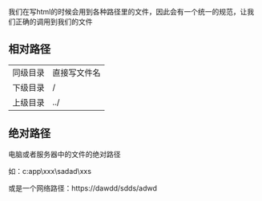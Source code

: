 <Highlight color='blue'>我们在写html的时候会用到各种路径里的文件，因此会有一个统一的规范，让我们正确的调用到我们的文件</Highlight>

## 相对路径

|          |              |
| -------- | ------------ |
| 同级目录 | 直接写文件名 |
| 下级目录 | /            |
| 上级目录 | ../          |

## 绝对路径

电脑或者服务器中的文件的绝对路径

如：c:app\xxx\sadad\xxs

或是一个网络路径：https://dawdd/sdds/adwd
